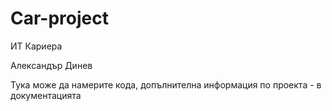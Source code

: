 # Car-project

ИТ Кариера

Александър Динев




Тука може да намерите кода,
допълнителна информация по проекта - в документацията
